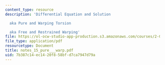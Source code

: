 ```yaml
---
content_type: resource
description: 'Differential Equation and Solution

  aka Pure and Warping Torsion

  aka Free and Restrained Warping'
file: https://ol-ocw-studio-app-production.s3.amazonaws.com/courses/2-082-ship-structural-analysis-design-13-122-spring-2003/7b387c14ec1420f858bfd7ca7947d79a_notes_15_pure___warp.pdf
file_type: application/pdf
resourcetype: Document
title: notes_15_pure___warp.pdf
uid: 7b387c14-ec14-20f8-58bf-d7ca7947d79a
---
```

